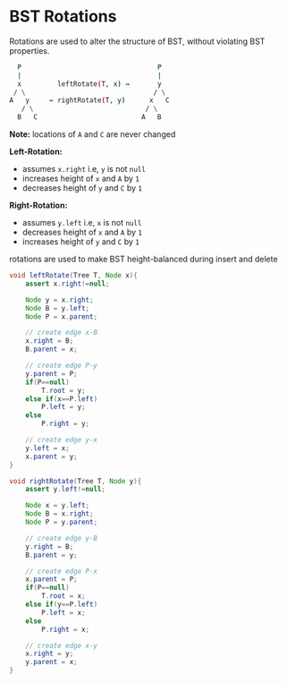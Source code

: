 # BST Rotations

Rotations are used to alter the structure of BST, without violating BST properties.

```bash
  P                                  P
  |                                  |
  x         leftRotate(T, x) ⇛       y
 / \                                / \
A   y     ⇚ rightRotate(T, y)      x   C
   / \                            / \
  B   C                          A   B
```

**Note:** locations of `A` and `C` are never changed

**Left-Rotation:** 
* assumes `x.right` i.e, `y` is not `null`
* increases height of `x` and `A` by `1`
* decreases height of `y` and `C` by `1`

**Right-Rotation:**
* assumes `y.left` i.e, `x` is not `null`
* decreases height of `x` and `A` by `1`
* increases height of `y` and `C` by `1`

rotations are used to make BST height-balanced during insert and delete

```java
void leftRotate(Tree T, Node x){
    assert x.right!=null;

    Node y = x.right;
    Node B = y.left;
    Node P = x.parent;

    // create edge x-B
    x.right = B;
    B.parent = x;

    // create edge P-y
    y.parent = P;
    if(P==null)
        T.root = y;
    else if(x==P.left)
        P.left = y;
    else
        P.right = y;

    // create edge y-x
    y.left = x;
    x.parent = y;
}

void rightRotate(Tree T, Node y){
    assert y.left!=null;

    Node x = y.left;
    Node B = x.right;
    Node P = y.parent;

    // create edge y-B
    y.right = B;
    B.parent = y;

    // create edge P-x
    x.parent = P;
    if(P==null)
        T.root = x;
    else if(y==P.left)
        P.left = x;
    else
        P.right = x;

    // create edge x-y
    x.right = y;
    y.parent = x;
}
```
